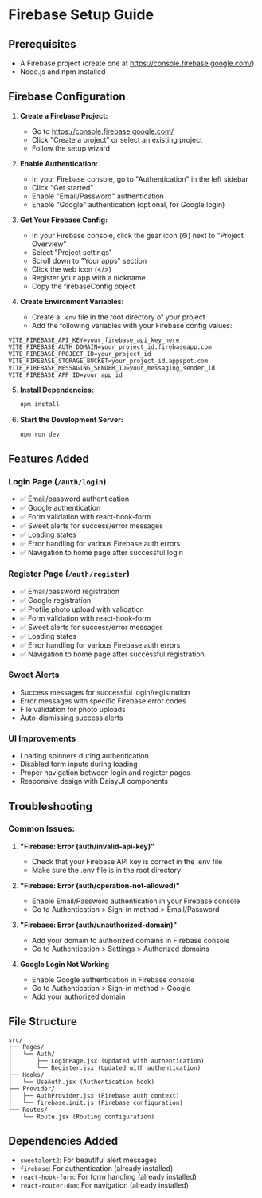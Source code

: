 # Firebase Setup Guide

## Prerequisites
- A Firebase project (create one at https://console.firebase.google.com/)
- Node.js and npm installed

## Firebase Configuration

1. **Create a Firebase Project:**
   - Go to https://console.firebase.google.com/
   - Click "Create a project" or select an existing project
   - Follow the setup wizard

2. **Enable Authentication:**
   - In your Firebase console, go to "Authentication" in the left sidebar
   - Click "Get started"
   - Enable "Email/Password" authentication
   - Enable "Google" authentication (optional, for Google login)

3. **Get Your Firebase Config:**
   - In your Firebase console, click the gear icon (⚙️) next to "Project Overview"
   - Select "Project settings"
   - Scroll down to "Your apps" section
   - Click the web icon (</>)
   - Register your app with a nickname
   - Copy the firebaseConfig object

4. **Create Environment Variables:**
   - Create a `.env` file in the root directory of your project
   - Add the following variables with your Firebase config values:

```env
VITE_FIREBASE_API_KEY=your_firebase_api_key_here
VITE_FIREBASE_AUTH_DOMAIN=your_project_id.firebaseapp.com
VITE_FIREBASE_PROJECT_ID=your_project_id
VITE_FIREBASE_STORAGE_BUCKET=your_project_id.appspot.com
VITE_FIREBASE_MESSAGING_SENDER_ID=your_messaging_sender_id
VITE_FIREBASE_APP_ID=your_app_id
```

5. **Install Dependencies:**
   ```bash
   npm install
   ```

6. **Start the Development Server:**
   ```bash
   npm run dev
   ```

## Features Added

### Login Page (`/auth/login`)
- ✅ Email/password authentication
- ✅ Google authentication
- ✅ Form validation with react-hook-form
- ✅ Sweet alerts for success/error messages
- ✅ Loading states
- ✅ Error handling for various Firebase auth errors
- ✅ Navigation to home page after successful login

### Register Page (`/auth/register`)
- ✅ Email/password registration
- ✅ Google registration
- ✅ Profile photo upload with validation
- ✅ Form validation with react-hook-form
- ✅ Sweet alerts for success/error messages
- ✅ Loading states
- ✅ Error handling for various Firebase auth errors
- ✅ Navigation to home page after successful registration

### Sweet Alerts
- Success messages for successful login/registration
- Error messages with specific Firebase error codes
- File validation for photo uploads
- Auto-dismissing success alerts

### UI Improvements
- Loading spinners during authentication
- Disabled form inputs during loading
- Proper navigation between login and register pages
- Responsive design with DaisyUI components

## Troubleshooting

### Common Issues:

1. **"Firebase: Error (auth/invalid-api-key)"**
   - Check that your Firebase API key is correct in the .env file
   - Make sure the .env file is in the root directory

2. **"Firebase: Error (auth/operation-not-allowed)"**
   - Enable Email/Password authentication in your Firebase console
   - Go to Authentication > Sign-in method > Email/Password

3. **"Firebase: Error (auth/unauthorized-domain)"**
   - Add your domain to authorized domains in Firebase console
   - Go to Authentication > Settings > Authorized domains

4. **Google Login Not Working**
   - Enable Google authentication in Firebase console
   - Go to Authentication > Sign-in method > Google
   - Add your authorized domain

## File Structure

```
src/
├── Pages/
│   └── Auth/
│       ├── LoginPage.jsx (Updated with authentication)
│       └── Register.jsx (Updated with authentication)
├── Hooks/
│   └── UseAuth.jsx (Authentication hook)
├── Provider/
│   ├── AuthProvider.jsx (Firebase auth context)
│   └── firebase.init.js (Firebase configuration)
└── Routes/
    └── Route.jsx (Routing configuration)
```

## Dependencies Added

- `sweetalert2`: For beautiful alert messages
- `firebase`: For authentication (already installed)
- `react-hook-form`: For form handling (already installed)
- `react-router-dom`: For navigation (already installed) 